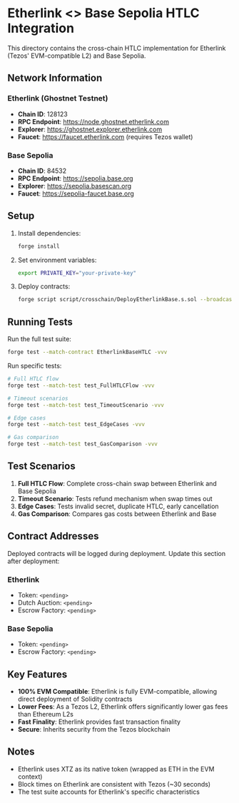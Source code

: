 # Etherlink <> Base Sepolia HTLC Integration

This directory contains the cross-chain HTLC implementation for Etherlink (Tezos' EVM-compatible L2) and Base Sepolia.

## Network Information

### Etherlink (Ghostnet Testnet)
- **Chain ID**: 128123
- **RPC Endpoint**: https://node.ghostnet.etherlink.com
- **Explorer**: https://ghostnet.explorer.etherlink.com
- **Faucet**: https://faucet.etherlink.com (requires Tezos wallet)

### Base Sepolia
- **Chain ID**: 84532
- **RPC Endpoint**: https://sepolia.base.org
- **Explorer**: https://sepolia.basescan.org
- **Faucet**: https://sepolia-faucet.base.org

## Setup

1. Install dependencies:
   ```bash
   forge install
   ```

2. Set environment variables:
   ```bash
   export PRIVATE_KEY="your-private-key"
   ```

3. Deploy contracts:
   ```bash
   forge script script/crosschain/DeployEtherlinkBase.s.sol --broadcast
   ```

## Running Tests

Run the full test suite:
```bash
forge test --match-contract EtherlinkBaseHTLC -vvv
```

Run specific tests:
```bash
# Full HTLC flow
forge test --match-test test_FullHTLCFlow -vvv

# Timeout scenarios
forge test --match-test test_TimeoutScenario -vvv

# Edge cases
forge test --match-test test_EdgeCases -vvv

# Gas comparison
forge test --match-test test_GasComparison -vvv
```

## Test Scenarios

1. **Full HTLC Flow**: Complete cross-chain swap between Etherlink and Base Sepolia
2. **Timeout Scenario**: Tests refund mechanism when swap times out
3. **Edge Cases**: Tests invalid secret, duplicate HTLC, early cancellation
4. **Gas Comparison**: Compares gas costs between Etherlink and Base

## Contract Addresses

Deployed contracts will be logged during deployment. Update this section after deployment:

### Etherlink
- Token: `<pending>`
- Dutch Auction: `<pending>`
- Escrow Factory: `<pending>`

### Base Sepolia
- Token: `<pending>`
- Escrow Factory: `<pending>`

## Key Features

- **100% EVM Compatible**: Etherlink is fully EVM-compatible, allowing direct deployment of Solidity contracts
- **Lower Fees**: As a Tezos L2, Etherlink offers significantly lower gas fees than Ethereum L2s
- **Fast Finality**: Etherlink provides fast transaction finality
- **Secure**: Inherits security from the Tezos blockchain

## Notes

- Etherlink uses XTZ as its native token (wrapped as ETH in the EVM context)
- Block times on Etherlink are consistent with Tezos (~30 seconds)
- The test suite accounts for Etherlink's specific characteristics